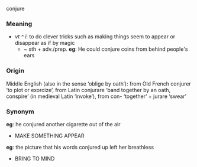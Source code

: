 conjure
### Meaning
+ _vt ^ i_: to do clever tricks such as making things seem to appear or disappear as if by magic
	+  ~ sth + adv./prep. __eg__: He could conjure coins from behind people's ears

### Origin

Middle English (also in the sense ‘oblige by oath’): from Old French conjurer ‘to plot or exorcize’, from Latin conjurare ‘band together by an oath, conspire’ (in medieval Latin ‘invoke’), from con- ‘together’ + jurare ‘swear’

### Synonym

__eg__: he conjured another cigarette out of the air

+ MAKE SOMETHING APPEAR

__eg__: the picture that his words conjured up left her breathless

+ BRING TO MIND


